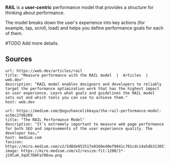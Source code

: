 **RAIL** is a **user-centric** performance model that provides a structure for thinking about performance.

The model breaks down the user's experience into key actions (for example, tap, scroll, load) and helps you define performance goals for each of them.

#TODO Add more details.
## Sources

```cardlink
url: https://web.dev/articles/rail
title: "Measure performance with the RAIL model  |  Articles  |  web.dev"
description: "RAIL model enables designers and developers to reliably target the performance optimization work that has the highest impact on user experience. Learn what goals and guidelines the RAIL model sets out and which tools you can use to achieve them."
host: web.dev
```

```cardlink
url: https://medium.com/@oguzhancelikkaya/the-rail-performance-model-ac56c2fd6209
title: "The RAIL Performance Model"
description: "It’s extremely important to measure web page performance for both SEO and improvements of the user experience quality. The developer has…"
host: medium.com
favicon: https://miro.medium.com/v2/5d8de952517e8160e40ef9841c781cdc14a5db313057fa3c3de41c6f5b494b19
image: https://miro.medium.com/v2/resize:fit:1200/1*-jCHluH_XqUC7DAFa708xw.png
```
